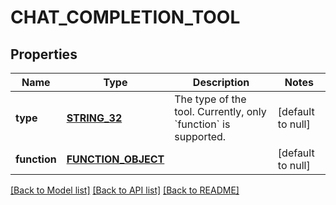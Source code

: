 # CHAT_COMPLETION_TOOL

## Properties
Name | Type | Description | Notes
------------ | ------------- | ------------- | -------------
**type** | [**STRING_32**](STRING_32.md) | The type of the tool. Currently, only &#x60;function&#x60; is supported. | [default to null]
**function** | [**FUNCTION_OBJECT**](FunctionObject.md) |  | [default to null]

[[Back to Model list]](../README.md#documentation-for-models) [[Back to API list]](../README.md#documentation-for-api-endpoints) [[Back to README]](../README.md)


